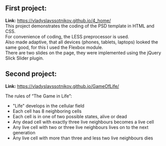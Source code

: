 ## First project:
**Link:** https://vladyslavssotnikov.github.io/4_home/  
This project demonstrates the coding of the PSD template in HTML and CSS.  
For convenience of coding, the LESS preprocessor is used.  
Also made adaptive, that all devices (phones, tablets, laptops) looked the same good, for this I used the Flexbox module.  
There are two slides on the page, they were implemented using the jQuery Slick Slider plugin.  

## Second project:
**Link:** https://vladyslavssotnikov.github.io/GameOfLife/  

The rules of “The Game in Life”:  

* "Life" develops in the cellular field
* Each cell has 8 neighboring cells
* Each cell  is in one of two possible states, alive or dead
* Any dead cell with exactly three live neighbours becomes a live cell
* Any live cell with two or three live neighbours lives on to the next generation
* Any live cell with more than three and less two live neighbours dies
